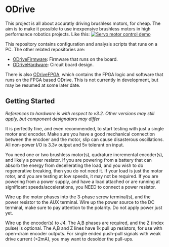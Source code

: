 # ODrive
This project is all about accuratly driving brushless motors, for cheap. The aim is to make it possible to use inexpensive brushless motors in high performance robotics projects.
Like this:
[![Servo motor control demo](https://j.gifs.com/lYx7k6.gif)](https://www.youtube.com/watch?v=WT4E5nb3KtY)

This repository contains configuration and analysis scripts that runs on a PC. The other related repositories are:
* [ODriveFirmware](https://github.com/madcowswe/ODriveFirmware): Firmware that runs on the board.
* [ODriveHardware](https://github.com/madcowswe/ODriveHardware): Circuit board design.

There is also [ODriveFPGA](https://github.com/madcowswe/ODriveFPGA), which contains the FPGA logic and software that runs on the FPGA based ODrive. This is not currently in development, but may be resumed at some later date.

## Getting Started
*References to hardware is with respect to v3.2. Other versions may still apply, but component designators may differ*

It is perfectly fine, and even recommended, to start testing with just a single motor and encoder.
Make sure you have a good mechanical connection between the encdoer and the motor, slip can cause disasterous oscillations.
All non-power I/O is 3.3v output and 5v tolerant on input.

You need one or two brushless motor(s), qudrature incremental encoder(s), and likely a power resistor.
If you are powering from a battery that can absorb the energy from decellerating the load, and you wish to do regenerative breaking, then you do not need it. If your load is just the motor rotor, and you are testing at low speeds, it may not be required. If you are powering from a power supply, and have a load attached or are running at significant speeds/accelerations, you NEED to connect a power resistor.

Wire up the motor phases into the 3-phase screw terminal(s), and the power resistor to the AUX terminal. Wire up the power source to the DC terminal, make sure to pay attention to the polarity. Do not apply power just yet.

Wire up the encoder(s) to J4. The A,B phases are required, and the Z (index pulse) is optional. The A,B and Z lines have 1k pull up resistors, for use with open-drain encoder outputs. For single ended push-pull signals with weak drive current (\<2mA), you may want to desolder the pull-ups.
